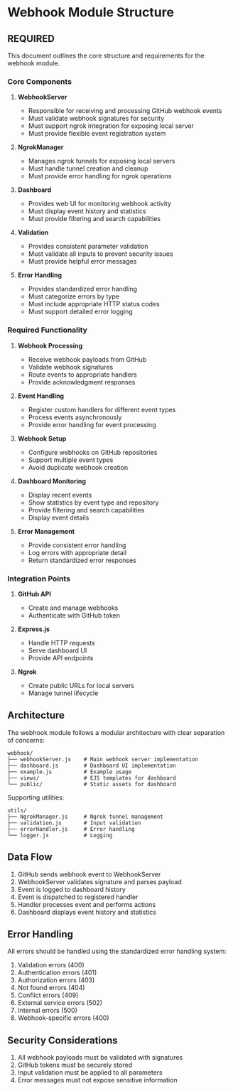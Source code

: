 # Webhook Module Structure

## REQUIRED

This document outlines the core structure and requirements for the webhook module.

### Core Components

1. **WebhookServer**
   - Responsible for receiving and processing GitHub webhook events
   - Must validate webhook signatures for security
   - Must support ngrok integration for exposing local server
   - Must provide flexible event registration system

2. **NgrokManager**
   - Manages ngrok tunnels for exposing local servers
   - Must handle tunnel creation and cleanup
   - Must provide error handling for ngrok operations

3. **Dashboard**
   - Provides web UI for monitoring webhook activity
   - Must display event history and statistics
   - Must provide filtering and search capabilities

4. **Validation**
   - Provides consistent parameter validation
   - Must validate all inputs to prevent security issues
   - Must provide helpful error messages

5. **Error Handling**
   - Provides standardized error handling
   - Must categorize errors by type
   - Must include appropriate HTTP status codes
   - Must support detailed error logging

### Required Functionality

1. **Webhook Processing**
   - Receive webhook payloads from GitHub
   - Validate webhook signatures
   - Route events to appropriate handlers
   - Provide acknowledgment responses

2. **Event Handling**
   - Register custom handlers for different event types
   - Process events asynchronously
   - Provide error handling for event processing

3. **Webhook Setup**
   - Configure webhooks on GitHub repositories
   - Support multiple event types
   - Avoid duplicate webhook creation

4. **Dashboard Monitoring**
   - Display recent events
   - Show statistics by event type and repository
   - Provide filtering and search capabilities
   - Display event details

5. **Error Management**
   - Provide consistent error handling
   - Log errors with appropriate detail
   - Return standardized error responses

### Integration Points

1. **GitHub API**
   - Create and manage webhooks
   - Authenticate with GitHub token

2. **Express.js**
   - Handle HTTP requests
   - Serve dashboard UI
   - Provide API endpoints

3. **Ngrok**
   - Create public URLs for local servers
   - Manage tunnel lifecycle

## Architecture

The webhook module follows a modular architecture with clear separation of concerns:

```
webhook/
├── webhookServer.js    # Main webhook server implementation
├── dashboard.js        # Dashboard UI implementation
├── example.js          # Example usage
├── views/              # EJS templates for dashboard
└── public/             # Static assets for dashboard
```

Supporting utilities:

```
utils/
├── NgrokManager.js     # Ngrok tunnel management
├── validation.js       # Input validation
├── errorHandler.js     # Error handling
└── logger.js           # Logging
```

## Data Flow

1. GitHub sends webhook event to WebhookServer
2. WebhookServer validates signature and parses payload
3. Event is logged to dashboard history
4. Event is dispatched to registered handler
5. Handler processes event and performs actions
6. Dashboard displays event history and statistics

## Error Handling

All errors should be handled using the standardized error handling system:

1. Validation errors (400)
2. Authentication errors (401)
3. Authorization errors (403)
4. Not found errors (404)
5. Conflict errors (409)
6. External service errors (502)
7. Internal errors (500)
8. Webhook-specific errors (400)

## Security Considerations

1. All webhook payloads must be validated with signatures
2. GitHub tokens must be securely stored
3. Input validation must be applied to all parameters
4. Error messages must not expose sensitive information
